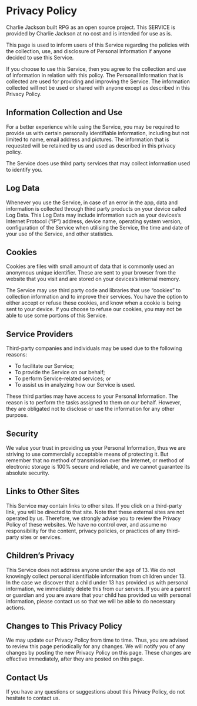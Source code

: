 # Privacy Policy

Charlie Jackson built RPG as an open source project. This SERVICE is provided by Charlie Jackson at no cost and is intended for use as is.

This page is used to inform users of this Service regarding the policies with the collection, use, and disclosure of Personal Information if anyone decided to use this Service.

If you choose to use this Service, then you agree to the collection and use of information in relation with this policy. The Personal Information that is collected are used for providing and improving the Service. The information collected will not be used or shared with anyone except as described in this Privacy Policy.

## Information Collection and Use

For a better experience while using the Service, you may be required to provide us with certain personally identifiable information, including but not limited to name, email address and pictures. The information that is requested will be retained by us and used as described in this privacy policy.

The Service does use third party services that may collect information used to identify you.

## Log Data

Whenever you use the Service, in case of an error in the app, data and information is collected through third party products on your device called Log Data. This Log Data may include information such as your devices’s Internet Protocol (“IP”) address, device name, operating system version, configuration of the Service when utilising the Service, the time and date of your use of the Service, and other statistics.

## Cookies

Cookies are files with small amount of data that is commonly used an anonymous unique identifier. These are sent to your browser from the website that you visit and are stored on your devices’s internal memory.

The Service may use third party code and libraries that use “cookies” to collection information and to improve their services. You have the option to either accept or refuse these cookies, and know when a cookie is being sent to your device. If you choose to refuse our cookies, you may not be able to use some portions of this Service.

## Service Providers

Third-party companies and individuals may be used due to the following reasons:

- To facilitate our Service;
- To provide the Service on our behalf;
- To perform Service-related services; or
- To assist us in analyzing how our Service is used.

These third parties may have access to your Personal Information. The reason is to perform the tasks assigned to them on our behalf. However, they are obligated not to disclose or use the information for any other purpose.

## Security

We value your trust in providing us your Personal Information, thus we are striving to use commercially acceptable means of protecting it. But remember that no method of transmission over the internet, or method of electronic storage is 100% secure and reliable, and we cannot guarantee its absolute security.

## Links to Other Sites

This Service may contain links to other sites. If you click on a third-party link, you will be directed to that site. Note that these external sites are not operated by us. Therefore, we strongly advise you to review the Privacy Policy of these websites. We have no control over, and assume no responsibility for the content, privacy policies, or practices of any third-party sites or services.

## Children’s Privacy

This Service does not address anyone under the age of 13. We do not knowingly collect personal identifiable information from children under 13. In the case we discover that a child under 13 has provided us with personal information, we immediately delete this from our servers. If you are a parent or guardian and you are aware that your child has provided us with personal information, please contact us so that we will be able to do necessary actions.

## Changes to This Privacy Policy

We may update our Privacy Policy from time to time. Thus, you are advised to review this page periodically for any changes. We will notify you of any changes by posting the new Privacy Policy on this page. These changes are effective immediately, after they are posted on this page.

## Contact Us

If you have any questions or suggestions about this Privacy Policy, do not hesitate to contact us.
